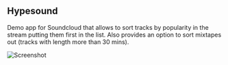 ## Hypesound

Demo app for Soundcloud that allows to sort tracks by popularity in the stream putting them first in the list. Also provides an option to sort mixtapes out (tracks with length more than 30 mins).

![Screenshot](/../master/screenshot.png?raw=true)
